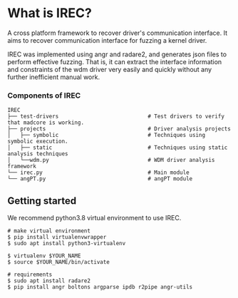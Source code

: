 # What is IREC?
A cross platform framework to recover driver's communication interface. It aims to recover communication interface for fuzzing a kernel driver.

IREC was implemented using angr and radare2, and generates json files to perform effective fuzzing. That is, it can extract the interface information and constraints of the wdm driver very easily and quickly without any further inefficient manual work. 

### Components of IREC

```shell
IREC
├── test-drivers                            # Test drivers to verify that madcore is working.
├── projects                                # Driver analysis projects
│   ├── symbolic                            # Techniques using symbolic execution.
│   ├── static                              # Techniques using static analysis techniques
│   └──wdm.py                               # WDM driver analysis framework
└── irec.py                                 # Main module
└── angPT.py                                # angPT module
```

## Getting started

We recommend python3.8 virtual environment to use IREC.

```shell
# make virtual environment
$ pip install virtualenvwrapper
$ sudo apt install python3-virtualenv

$ virtualenv $YOUR_NAME
$ source $YOUR_NAME/bin/activate

# requirements
$ sudo apt install radare2
$ pip install angr boltons argparse ipdb r2pipe angr-utils
```
